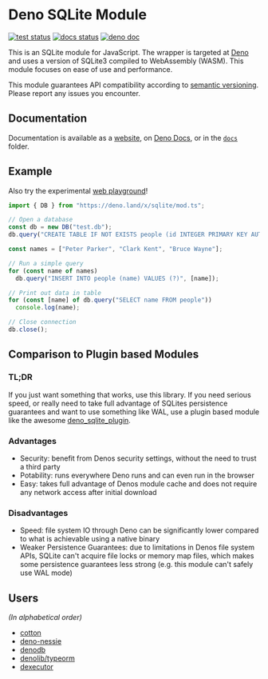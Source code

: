 # Deno SQLite Module

[![test status](https://github.com/dyedgreen/deno-sqlite/workflows/tests/badge.svg?branch=master)](https://github.com/dyedgreen/deno-sqlite/actions)
[![docs status](https://github.com/dyedgreen/deno-sqlite/workflows/docs/badge.svg?branch=master)][docs-web]
[![deno doc](https://doc.deno.land/badge.svg)][docs-deno]

[docs-deno]: https://deno.land/x/sqlite
[docs-web]: https://dyedgreen.github.io/deno-sqlite/

This is an SQLite module for JavaScript. The wrapper is targeted at [Deno](https://deno.land)
and uses a version of SQLite3 compiled to WebAssembly (WASM). This module focuses on ease of use
and performance.

This module guarantees API compatibility according to [semantic versioning](https://semver.org). Please
report any issues you encounter.

## Documentation

Documentation is available as a [website][docs-web], on [Deno Docs][docs-deno], or in the
[`docs`](./docs/README.md) folder.

## Example

Also try the experimental [web playground](https://dyedgreen.github.io/deno-sqlite/playground/)!

```javascript
import { DB } from "https://deno.land/x/sqlite/mod.ts";

// Open a database
const db = new DB("test.db");
db.query("CREATE TABLE IF NOT EXISTS people (id INTEGER PRIMARY KEY AUTOINCREMENT, name TEXT)");

const names = ["Peter Parker", "Clark Kent", "Bruce Wayne"];

// Run a simple query
for (const name of names)
  db.query("INSERT INTO people (name) VALUES (?)", [name]);

// Print out data in table
for (const [name] of db.query("SELECT name FROM people"))
  console.log(name);

// Close connection
db.close();
```

## Comparison to Plugin based Modules

### TL;DR
If you just want something that works, use this library. If you need serious speed,
or really need to take full advantage of SQLites persistence guarantees and want to
use something like WAL, use a plugin based module like the awesome
[deno_sqlite_plugin](https://github.com/crabmusket/deno_sqlite_plugin).

### Advantages
- Security: benefit from Denos security settings, without the need to trust a third party
- Potability: runs everywhere Deno runs and can even run in the browser
- Easy: takes full advantage of Denos module cache and does not require any network access after initial download

### Disadvantages
- Speed: file system IO through Deno can be significantly lower compared to what is achievable using a native binary
- Weaker Persistence Guarantees: due to limitations in Denos file system APIs, SQLite can't acquire file locks or
  memory map files, which makes some persistence guarantees less strong (e.g. this module can't safely use WAL mode)

## Users

_(In alphabetical order)_
- [cotton](https://github.com/rahmanfadhil/cotton)
- [deno-nessie](https://github.com/halvardssm/deno-nessie)
- [denodb](https://github.com/eveningkid/denodb)
- [denolib/typeorm](https://github.com/denolib/typeorm)
- [dexecutor](https://github.com/denjucks/dexecutor)
